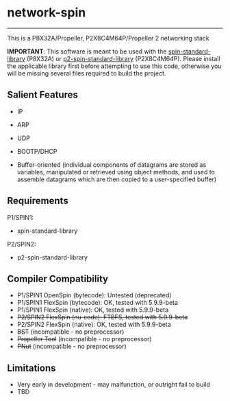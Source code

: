 # network-spin
--------------

This is a P8X32A/Propeller, P2X8C4M64P/Propeller 2 networking stack

**IMPORTANT**: This software is meant to be used with the [spin-standard-library](https://github.com/avsa242/spin-standard-library) (P8X32A) or [p2-spin-standard-library](https://github.com/avsa242/p2-spin-standard-library) (P2X8C4M64P). Please install the applicable library first before attempting to use this code, otherwise you will be missing several files required to build the project.

## Salient Features

* IP
* ARP
* UDP
* BOOTP/DHCP

* Buffer-oriented (individual components of datagrams are stored as variables, manipulated or retrieved using object methods, and used to assemble datagrams which are then copied to a user-specified buffer)


## Requirements

P1/SPIN1:
* spin-standard-library

P2/SPIN2:
* p2-spin-standard-library

## Compiler Compatibility

* P1/SPIN1 OpenSpin (bytecode): Untested (deprecated)
* P1/SPIN1 FlexSpin (bytecode): OK, tested with 5.9.9-beta
* P1/SPIN1 FlexSpin (native): OK, tested with 5.9.9-beta
* ~~P2/SPIN2 FlexSpin (nu-code): FTBFS, tested with 5.9.9-beta~~
* P2/SPIN2 FlexSpin (native): OK, tested with 5.9.9-beta
* ~~BST~~ (incompatible - no preprocessor)
* ~~Propeller Tool~~ (incompatible - no preprocessor)
* ~~PNut~~ (incompatible - no preprocessor)

## Limitations

* Very early in development - may malfunction, or outright fail to build
* TBD
